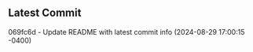 
## Latest Commit
069fc6d - Update README with latest commit info (2024-08-29 17:00:15 -0400) <Yunxi-Zhou>
